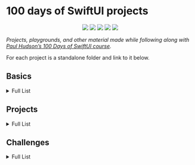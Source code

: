 # 100 days of SwiftUI projects

<p align="center">
    <img src="https://img.shields.io/badge/Apple Swift-version 5.1 (swiftlang--1100.0.270.13 clang--1100.0.33.7)-brightgreen.svg" />
    <img src="https://img.shields.io/badge/MacOS Catalina-10.15.2 Developer beta 1 (19C32e)-blue.svg" />
    <img src="https://img.shields.io/badge/Xcode-11.2.1 GM seed (11B53)-brightgreen.svg" />
    <img src="https://img.shields.io/badge/iOS-13.3 Beta 2 (17C5038a)-blue.svg" />
    <img src="https://img.shields.io/badge/iPadOS-13.3 beta 2 ()-blue.svg" />
</p>


_Projects, playgrounds, and other material made while following along with [Paul Hudson’s 100 Days of SwiftUI course](https://www.hackingwithswift.com/100/swiftui)._

For each project is a standalone folder and link to it below. 

## Basics

<details>
<summary>Full List</summary>

- **Days 1-15:** Introduction to Swift, covered during the [100 Days of Swift](https://github.com/ErikWaterham/100-days-of-Swift-SwiftUI-basics) challenge.
</details>

## Projects

<details>
<summary>Full List</summary>

- **Days 16-18, 24 - Project 01:** [We Split](./project-01/)
- **Days 20-22, 24- Project 02:** [Guess The Flag](./project-02/)
- **Days 23-24 - Project 03:** [Views And Modifiers](./project-03/)
- **Days 26-28 - Project 04:** [Better Rest](./project-04/)
- **Days 29-31 - Project 05:** [Word Scramble](./project-05/)
- **Days 32-34 - Project 06:** [Animations](./project-06/)
- **Days 36-38 - Project 07:** [iExpense](./project-07/)
- **Days 39-40 - Project 08:** [Moonshot](./project-08/)
</details>

## Challenges

<details>
<summary>Full List</summary>

- **Day 19 - Challenge 01:** [Unit conversion](https://github.com/ErikWaterham/100-days-of-SwiftUI-challenges/challenge-01)
- **Day 25 - Challenge 02:** [Rock Paper Scissors](https://github.com/ErikWaterham/100-days-of-SwiftUI-challenges/challenge-02)
</details>
